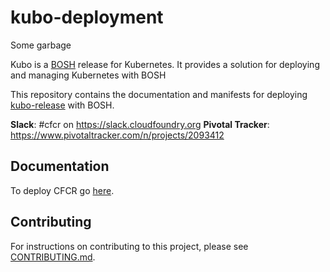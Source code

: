 # kubo-deployment
Some garbage

Kubo is a [BOSH](https://bosh.io/) release for Kubernetes. It provides a solution for deploying and managing Kubernetes with BOSH

This repository contains the documentation and manifests for deploying [kubo-release](https://github.com/cloudfoundry-incubator/kubo-release) with BOSH.

**Slack**: #cfcr on https://slack.cloudfoundry.org
**Pivotal Tracker**: https://www.pivotaltracker.com/n/projects/2093412

## Documentation
To deploy CFCR go [here](https://github.com/cloudfoundry-incubator/kubo-release/#deploying-cfcr).

## Contributing

For instructions on contributing to this project, please see [CONTRIBUTING.md](CONTRIBUTING.md).
